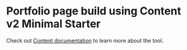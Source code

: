 # Portfolio page build using Content v2 Minimal Starter

Check out [Content documentation](https://content-v2.nuxtjs.org/) to learn more about the tool.